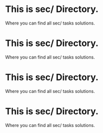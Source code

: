 # This is sec/ Directory.
Where you can find all sec/ tasks solutions.
# This is sec/ Directory.
Where you can find all sec/ tasks solutions.
# This is sec/ Directory.
Where you can find all sec/ tasks solutions.
# This is sec/ Directory.
Where you can find all sec/ tasks solutions.

